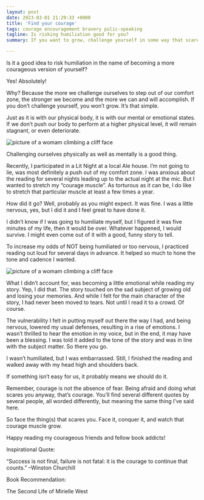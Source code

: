 ```yaml
---
layout: post
date: 2023-03-01 21:29:33 +0000
title: 'Find your courage'
tags: courage encouragement bravery pulic-speaking
tagline: Is risking humiliation good for you? 
summary: If you want to grow, challenge yourself in some way that scares you.

---
```

Is it a good idea to risk humiliation in the name of becoming a more courageous version of yourself?

Yes! Absolutely!

Why? Because the more we challenge ourselves to step out of our comfort zone, the stronger we become and the more we can and will accomplish. If you don’t challenge yourself, you won’t grow. It’s that simple.

Just as it is with our physical body, it is with our mental or emotional states. If we don’t push our body to perform at a higher physical level, it will remain stagnant, or even deteriorate.

![picture of a womam climbing a cliff face](https://images.unsplash.com/photo-1507034589631-9433cc6bc453?ixlib=rb-4.0.3&ixid=MnwxMjA3fDB8MHxwaG90by1wYWdlfHx8fGVufDB8fHx8&auto=format&fit=crop&w=684&q=80)

Challenging ourselves physically as well as mentally is a good thing.

Recently, I participated in a Lit Night at a local Ale house. I’m not going to lie, was most definitely a push out of my comfort zone. I was anxious about the reading for several nights leading up to the actual night at the mic. But I wanted to stretch my “courage muscle”. As torturous as it can be, I do like to stretch that particular muscle at least a few times a year.

How did it go? Well, probably as you might expect. It was fine. I was a little nervous, yes, but I did it and I feel great to have done it.

I didn’t know if I was going to humiliate myself, but I figured it was five minutes of my life, then it would be over. Whatever happened, I would survive. I might even come out of it with a good, funny story to tell.

To increase my odds of NOT being humiliated or too nervous, I practiced reading out loud for several days in advance. It helped so much to hone the tone and cadence I wanted.

![picture of a womam climbing a cliff face](https://images.unsplash.com/photo-1475721027785-f74eccf877e2?ixlib=rb-4.0.3&ixid=MnwxMjA3fDB8MHxwaG90by1wYWdlfHx8fGVufDB8fHx8&auto=format&fit=crop&w=1170&q=80)

What I didn’t account for, was becoming a little emotional while reading my story. Yep, I did that.  The story touched on the sad subject of growing old and losing your memories. And while I felt for the main character of the story, I had never been moved to tears. Not until I read it to a crowd. Of course.

The vulnerability I felt in putting myself out there the way I had, and being nervous, lowered my usual defenses, resulting in a rise of emotions. I wasn’t thrilled to hear the emotion in my voice, but in the end, it may have been a blessing. I was told it added to the tone of the story and was in line with the subject matter. So there you go.

I wasn’t humiliated, but I was embarrassed. Still, I finished the reading and walked away with my head high and shoulders back.

If something isn’t easy for us, it probably means we should do it.

Remember, courage is not the absence of fear. Being afraid and doing what scares you anyway, that’s courage. You’ll find several different quotes by several people, all worded differently, but meaning the same thing I’ve said here.

So face the thing(s) that scares you. Face it, conquer it, and watch that courage muscle grow.

 

Happy reading my courageous friends and fellow book addicts!

 

Inspirational Quote:

“Success is not final, failure is not fatal: it is the courage to continue that counts.” –Winston Churchill

 

Book Recommendation:

The Second Life of Mirielle West